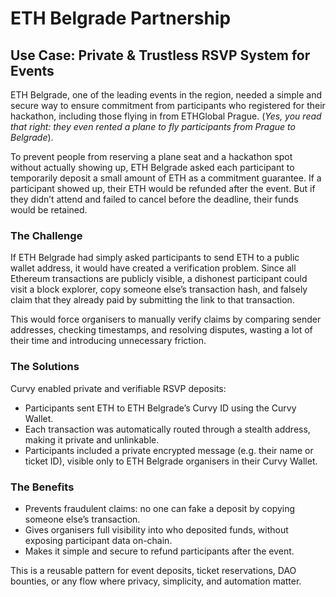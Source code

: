 # ETH Belgrade Partnership 

## Use Case: Private & Trustless RSVP System for Events

ETH Belgrade, one of the leading events in the region, needed a simple and secure way to ensure commitment from participants who registered for their hackathon, including those flying in from ETHGlobal Prague.
(*Yes, you read that right: they even rented a plane to fly participants from Prague to Belgrade*).

To prevent people from reserving a plane seat and a hackathon spot without actually showing up, ETH Belgrade asked each participant to temporarily deposit a small amount of ETH as a commitment guarantee. If a participant showed up, their ETH would be refunded after the event. But if they didn’t attend and failed to cancel before the deadline, their funds would be retained.

### The Challenge

If ETH Belgrade had simply asked participants to send ETH to a public wallet address, it would have created a verification problem.
Since all Ethereum transactions are publicly visible, a dishonest participant could visit a block explorer, copy someone else’s transaction hash, and falsely claim that they already paid by submitting the link to that transaction.

This would force organisers to manually verify claims by comparing sender addresses, checking timestamps, and resolving disputes, wasting a lot of their time and introducing unnecessary friction.

### The Solutions

Curvy enabled private and verifiable RSVP deposits:

- Participants sent ETH to ETH Belgrade’s Curvy ID using the Curvy Wallet.
- Each transaction was automatically routed through a stealth address, making it private and unlinkable.
- Participants included a private encrypted message (e.g. their name or ticket ID), visible only to ETH Belgrade organisers in their Curvy Wallet.

### The Benefits

- Prevents fraudulent claims: no one can fake a deposit by copying someone else’s transaction.
- Gives organisers full visibility into who deposited funds, without exposing participant data on-chain.
- Makes it simple and secure to refund participants after the event.

This is a reusable pattern for event deposits, ticket reservations, DAO bounties, or any flow where privacy, simplicity, and automation matter.

